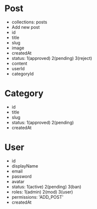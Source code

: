 # Post

- collections: posts
- Add new post
- id
- title
- slug
- image
- createdAt
- status: 1(approved) 2(pending) 3(reject)
- content
- userId
- categoryId

# Category

- id
- title
- slug
- status: 1(approved) 2(pending)
- createdAt

# User

- id
- displayName
- email
- password
- avatar
- status: 1(active) 2(pending) 3(ban)
- roles: 1(admin) 2(mod) 3(user)
- permissions: 'ADD_POST'
- createdAt
